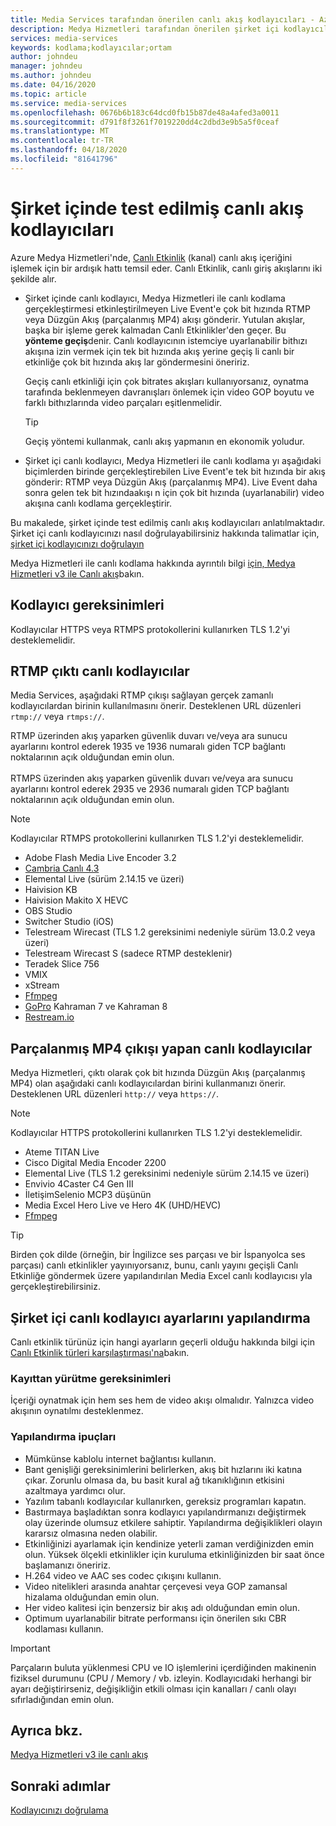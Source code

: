 ```yaml
---
title: Media Services tarafından önerilen canlı akış kodlayıcıları - Azure | Microsoft Dokümanlar
description: Medya Hizmetleri tarafından önerilen şirket içi kodlayıcılar hakkında bilgi edinin
services: media-services
keywords: kodlama;kodlayıcılar;ortam
author: johndeu
manager: johndeu
ms.author: johndeu
ms.date: 04/16/2020
ms.topic: article
ms.service: media-services
ms.openlocfilehash: 0676b6b183c64dcd0fb15b87de48a4afed3a0011
ms.sourcegitcommit: d791f8f3261f7019220dd4c2dbd3e9b5a5f0ceaf
ms.translationtype: MT
ms.contentlocale: tr-TR
ms.lasthandoff: 04/18/2020
ms.locfileid: "81641796"
---
```

# <a name="tested-on-premises-live-streaming-encoders"></a>Şirket içinde test edilmiş canlı akış kodlayıcıları

Azure Medya Hizmetleri'nde, [Canlı Etkinlik](https://docs.microsoft.com/rest/api/media/liveevents) (kanal) canlı akış içeriğini işlemek için bir ardışık hattı temsil eder. Canlı Etkinlik, canlı giriş akışlarını iki şekilde alır.

* Şirket içinde canlı kodlayıcı, Medya Hizmetleri ile canlı kodlama gerçekleştirmesi etkinleştirilmeyen Live Event'e çok bit hızında RTMP veya Düzgün Akış (parçalanmış MP4) akışı gönderir. Yutulan akışlar, başka bir işleme gerek kalmadan Canlı Etkinlikler'den geçer. Bu **yönteme geçiş**denir. Canlı kodlayıcının istemciye uyarlanabilir bithızı akışına izin vermek için tek bit hızında akış yerine geçiş li canlı bir etkinliğe çok bit hızında akış lar göndermesini öneririz. 

    Geçiş canlı etkinliği için çok bitrates akışları kullanıyorsanız, oynatma tarafında beklenmeyen davranışları önlemek için video GOP boyutu ve farklı bithızlarında video parçaları eşitlenmelidir.

  > [!TIP]
  > Geçiş yöntemi kullanmak, canlı akış yapmanın en ekonomik yoludur.
 
* Şirket içi canlı kodlayıcı, Medya Hizmetleri ile canlı kodlama yı aşağıdaki biçimlerden birinde gerçekleştirebilen Live Event'e tek bit hızında bir akış gönderir: RTMP veya Düzgün Akış (parçalanmış MP4). Live Event daha sonra gelen tek bit hızındaakışı n için çok bit hızında (uyarlanabilir) video akışına canlı kodlama gerçekleştirir.

Bu makalede, şirket içinde test edilmiş canlı akış kodlayıcıları anlatılmaktadır. Şirket içi canlı kodlayıcınızı nasıl doğrulayabilirsiniz hakkında talimatlar için, [şirket içi kodlayıcınızı doğrulayın](become-on-premises-encoder-partner.md)

Medya Hizmetleri ile canlı kodlama hakkında ayrıntılı bilgi [için, Medya Hizmetleri v3 ile Canlı akış](live-streaming-overview.md)bakın.

## <a name="encoder-requirements"></a>Kodlayıcı gereksinimleri

Kodlayıcılar HTTPS veya RTMPS protokollerini kullanırken TLS 1.2'yi desteklemelidir.

## <a name="live-encoders-that-output-rtmp"></a>RTMP çıktı canlı kodlayıcılar

Media Services, aşağıdaki RTMP çıkışı sağlayan gerçek zamanlı kodlayıcılardan birinin kullanılmasını önerir. Desteklenen URL düzenleri `rtmp://` veya `rtmps://`.

RTMP üzerinden akış yaparken güvenlik duvarı ve/veya ara sunucu ayarlarını kontrol ederek 1935 ve 1936 numaralı giden TCP bağlantı noktalarının açık olduğundan emin olun.<br/><br/>
RTMPS üzerinden akış yaparken güvenlik duvarı ve/veya ara sunucu ayarlarını kontrol ederek 2935 ve 2936 numaralı giden TCP bağlantı noktalarının açık olduğundan emin olun.

> [!NOTE]
> Kodlayıcılar RTMPS protokollerini kullanırken TLS 1.2'yi desteklemelidir.

- Adobe Flash Media Live Encoder 3.2
- [Cambria Canlı 4.3](https://www.capellasystems.net/products/cambria-live/)
- Elemental Live (sürüm 2.14.15 ve üzeri)
- Haivision KB
- Haivision Makito X HEVC
- OBS Studio
- Switcher Studio (iOS)
- Telestream Wirecast (TLS 1.2 gereksinimi nedeniyle sürüm 13.0.2 veya üzeri)
- Telestream Wirecast S (sadece RTMP desteklenir)
- Teradek Slice 756
- VMIX
- xStream
- [Ffmpeg](https://www.ffmpeg.org)
- [GoPro](https://gopro.com/help/articles/block/getting-started-with-live-streaming) Kahraman 7 ve Kahraman 8
- [Restream.io](https://restream.io/)

## <a name="live-encoders-that-output-fragmented-mp4"></a>Parçalanmış MP4 çıkışı yapan canlı kodlayıcılar

Medya Hizmetleri, çıktı olarak çok bit hızında Düzgün Akış (parçalanmış MP4) olan aşağıdaki canlı kodlayıcılardan birini kullanmanızı önerir. Desteklenen URL düzenleri `http://` veya `https://`.

> [!NOTE]
> Kodlayıcılar HTTPS protokollerini kullanırken TLS 1.2'yi desteklemelidir.

- Ateme TITAN Live
- Cisco Digital Media Encoder 2200
- Elemental Live (TLS 1.2 gereksinimi nedeniyle sürüm 2.14.15 ve üzeri)
- Envivio 4Caster C4 Gen III 
- İletişimSelenio MCP3 düşünün
- Media Excel Hero Live ve Hero 4K (UHD/HEVC)
- [Ffmpeg](https://www.ffmpeg.org)

> [!TIP]
>  Birden çok dilde (örneğin, bir İngilizce ses parçası ve bir İspanyolca ses parçası) canlı etkinlikler yayınıyorsanız, bunu, canlı yayını geçişli Canlı Etkinliğe göndermek üzere yapılandırılan Media Excel canlı kodlayıcısı yla gerçekleştirebilirsiniz.

## <a name="configuring-on-premises-live-encoder-settings"></a>Şirket içi canlı kodlayıcı ayarlarını yapılandırma

Canlı etkinlik türünüz için hangi ayarların geçerli olduğu hakkında bilgi için [Canlı Etkinlik türleri karşılaştırması'na](live-event-types-comparison.md)bakın.

### <a name="playback-requirements"></a>Kayıttan yürütme gereksinimleri

İçeriği oynatmak için hem ses hem de video akışı olmalıdır. Yalnızca video akışının oynatılmı desteklenmez.

### <a name="configuration-tips"></a>Yapılandırma ipuçları

- Mümkünse kablolu internet bağlantısı kullanın.
- Bant genişliği gereksinimlerini belirlerken, akış bit hızlarını iki katına çıkar. Zorunlu olmasa da, bu basit kural ağ tıkanıklığının etkisini azaltmaya yardımcı olur.
- Yazılım tabanlı kodlayıcılar kullanırken, gereksiz programları kapatın.
- Bastırmaya başladıktan sonra kodlayıcı yapılandırmanızı değiştirmek olay üzerinde olumsuz etkilere sahiptir. Yapılandırma değişiklikleri olayın kararsız olmasına neden olabilir. 
- Etkinliğinizi ayarlamak için kendinize yeterli zaman verdiğinizden emin olun. Yüksek ölçekli etkinlikler için kuruluma etkinliğinizden bir saat önce başlamanızı öneririz.
- H.264 video ve AAC ses codec çıkışını kullanın.
- Video nitelikleri arasında anahtar çerçevesi veya GOP zamansal hizalama olduğundan emin olun.
- Her video kalitesi için benzersiz bir akış adı olduğundan emin olun.
- Optimum uyarlanabilir bitrate performansı için önerilen sıkı CBR kodlaması kullanın.

> [!IMPORTANT]
> Parçaların buluta yüklenmesi CPU ve IO işlemlerini içerdiğinden makinenin fiziksel durumunu (CPU / Memory / vb. izleyin. Kodlayıcıdaki herhangi bir ayarı değiştirirseniz, değişikliğin etkili olması için kanalları / canlı olayı sıfırladığından emin olun.

## <a name="see-also"></a>Ayrıca bkz.

[Medya Hizmetleri v3 ile canlı akış](live-streaming-overview.md)

## <a name="next-steps"></a>Sonraki adımlar

[Kodlayıcınızı doğrulama](become-on-premises-encoder-partner.md)
